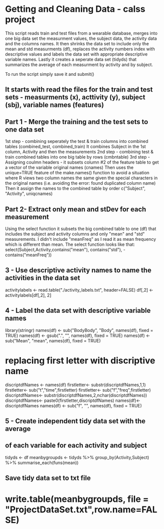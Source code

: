 # Getting and Cleaning Data - calss project

This script reads train and test files from a wearable database, 
merges into one big data set the measurment values, the subject data, the activity data
and the columns names.
It then shrinks the data set to include only the mean and std measurments (df), replaces the activity numbers 
index with descriptive values and labels the data set with appropriate descriptive variable names.
Lastly it creates a seperate data set (tidyds) that summarizes the average of each measurment by activity 
and by subject.

To run the script simply save it and submit()

## It starts with read the files for the train and test sets - measurments (x), acttivity (y), subject (sbj), variable names (features)

## Part 1 - Merge the training and the test sets to one data set
1st step - combining seperately the test & train columns into combined tables (combined_test, combined_train) 
            It combines Subject in the 1st column, Activity and then the measurements
2nd step - combining test & train combined tables into one big table by rows (cmbntable)
3rd step - Assigning coulmn headers - it subsets column #2 of the feature table to get a vector of the variable original names (cnames)
Then uses the unique=TRUE feature of the make.names() function to avoid a situation where R views two column names the same given the special characters in the original names (i.e. avoiding the error: found duplicated column name)
Then it assign the names to the combined table by order c("Subject", "Activity", uniqcnames)

## Part 2- Extract only mean and stDev for each measurement
Using the select function it subsets the big combined table to one (df) that includes the subject and activity columns and only "mean" and "std" measurements.
I didn't include "meanFreq" as I read it as mean frequency which is different than mean.
The select function looks like that:
  select(Subject,Activity,contains("mean"), contains("std"), -contains("meanFreq"))

## 3 - Use descriptive activity names to name the activities in the data set
activitylabels <- read.table("./activity_labels.txt", header=FALSE)
df[,2] <- activitylabels[df[,2], 2]

## 4 - Label the data set with descriptive variable names
library(stringr)
names(df) <- sub("BodyBody", "Body", names(df), fixed = TRUE)
names(df) <- gsub(".", "", names(df), fixed = TRUE)
names(df) <- sub("Mean", "mean", names(df), fixed = TRUE)

# replacing first letter with discriptive name
discriptdfNames <- names(df)
firstletter<- substr(discriptdfNames,1,1)
firstletter<- sub("t","time",firstletter)
firstletter<- sub("f","freq",firstletter)
discriptdfNames<- substr(discriptdfNames,2,nchar(discriptdfNames))
discriptdfNames<- paste0(firstletter,discriptdfNames)
names(df)<- discriptdfNames
names(df) <- sub("f", "", names(df), fixed = TRUE)

## 5 - Create independent tidy data set with the average 
##    of each variable for each activity and subject
tidyds <- df
meanbygroupds <- tidyds %>% 
            group_by(Activity,Subject) %>%
            summarise_each(funs(mean))

## Save tidy data set to txt file
# write.table(meanbygroupds, file = "ProjectDataSet.txt",row.name=FALSE)

